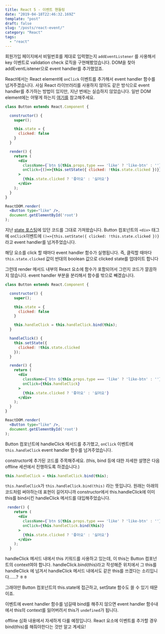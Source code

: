 ```yaml
---
title: React 5 - 이벤트 핸들링
date: "2019-04-18T22:46:32.169Z"
template: "post"
draft: false
slug: "/posts/react-event/"
category: "React"
tags:
  - "react"
---
```


회원가입 페이지에서 비밀번호를 제대로 입력했는지 `addEventListener` 를 사용해서 key 이벤트로 validation check 로직을 구현해봤었습니다.
DOM을 찾아 addEventListener으로 event handler를 추가했었죠.

React에서는 React element에 `onClick` 이벤트를 추가해서 event handler 함수를 넘겨주겠습니다.
사실 React 라이브러리를 사용하지 않아도 같은 방식으로 event handler를 추가하는 방법이 있지만, 지난 번에는 실습하지 않았습니다.
일반 DOM element에는 어떻게 하는지 [여기를](https://www.w3schools.com/jsref/event_onclick.asp) 참고해주세요.

```jsx
class Button extends React.Component {

  constructor() {
    super();

    this.state = {
      clicked: false
    }
  }

  render() {
    return (
      <div
        className={`btn ${this.props.type === 'like' ? 'like-btn' : ''}`}
        onClick={()=>{this.setState({ clicked: !this.state.clicked })}}
      >
        {this.state.clicked ? '좋아요' : '싫어요'}
      </div>
    );
  }
}

ReactDOM.render(
  <Button type="like" />,
  document.getElementById('root')
);
```
지난 [state 포스팅](https://yeri-kim.github.io/react/2019/04/17/react-state.html)에 있던 코드를 그대로 가져왔습니다.
Button 컴포넌트의 `<div>` 태그에 `onClick`이벤트에 `()=>{this.setState({ clicked: !this.state.clicked })}` 라고 event handler를 넘겨주었습니다.

해당 요소를 click 할 때마다 event handler 함수가 실행됩니다. 즉, 클릭할 때마다 `this.state.clicked` 값이 반대의 boolean 값으로 clicked state를 업데이트 합니다


그런데 render 메서드 내부의 React 요소에 함수가 포함되어서 그런지 코드가 깔끔하지 않습니다.
event handler 부분을 분리해서 함수를 밖으로 빼겠습니다.

```jsx
class Button extends React.Component {

  constructor() {
    super();

    this.state = {
      clicked: false
    }

    this.handleClick = this.handleClick.bind(this);
  }

  handleClick() {
    this.setState({
      clicked: !this.state.clicked
    });
  }

  render() {
    return (
      <div
        className={`btn ${this.props.type === 'like' ? 'like-btn' : ''}`}
        onClick={this.handleClick}
      >
        {this.state.clicked ? '좋아요' : '싫어요'}
      </div>
    );
  }
}

ReactDOM.render(
  <Button type="like" />,
  document.getElementById('root')
);
```
Button 컴포넌트에 handleClick 메서드를 추가했고,
`onClick` 이벤트에 `this.handleClick` event handler 함수를 넘겨주었습니다.

constructor에 추가된 코드를 주목해주세요. (this, bind 등에 대한 자세한 설명은 다음 offline 세션에서 진행하도록 하겠습니다.)
```js
this.handleClick = this.handleClick.bind(this);
```
`this.handleClick`가 `this.handleClick.bind(this)` 라는 뜻입니다.
원래는 아래의 코드처럼 써야하는데 표현이 길어지니까 constructor에서 this.handleClick에 이미 this를 bind시킨  handleClick 메서드를 대입해주었습니다.
```jsx
 render() {
    return (
      <div
        className={`btn ${this.props.type === 'like' ? 'like-btn' : ''}`}
        onClick={this.handleClick.bind(this)}
      >
        {this.state.clicked ? '좋아요' : '싫어요'}
      </div>
    );
  }
```
handleClick 메서드 내에서 this 키워드를 사용하고 있는데, 이 this는 Button 컴포넌트의 context여야 합니다.
handleClick.bind(this)라고 작성해준 위치에서 그 this를 handleClick 에 넘겨서 handleClick 메서드 내에서도 같은 this를 쓰겠다는 소리입니다......? ㅎㅎ

그래야만 Button 컴포넌트의 this.state에 접근하고, setState 함수도 쓸 수 있기 때문이죠.

이벤트에 event handler 함수를 넘길때 bind를 해주지 않으면
event handler 함수내에서 this의 context를 잃어버려서 this가 `undefined`가 됩니다.

offline 심화 내용에서 자세하게 다룰 예정입니다. React 요소에 이벤트를 추가할 경우 bind(this)를 해줘야한다는 것만 알고 계세요!
